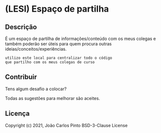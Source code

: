 ﻿# (LESI) Espaço de partilha

## Descrição

É um espaço de partilha de informações/conteúdo com os meus colegas e também poderão ser úteis para quem procura outras ideias/conceitos/experiências.
```
utilizo este local para centralizar todo o código 
que partilho com os meus colegas de curso
```

## Contribuir

Tens algum desafio a colocar?

Todas as sugestões para melhorar são aceites.

## Licença

Copyright (c) 2021, João Carlos Pinto
BSD-3-Clause License
